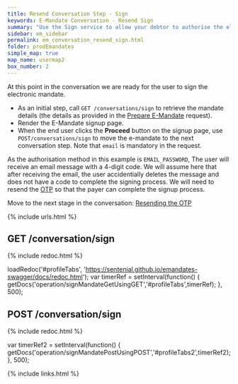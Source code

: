 ```yaml
---
title: Resend Conversation Step - Sign
keywords: E-Mandate Conversation - Resend Sign
summary: "Use the Sign service to allow your debtor to authorise the electornic mandate with an OTP issued via email."
sidebar: em_sidebar
permalink: em_conversation_resend_sign.html
folder: prodEmandates
simple_map: true
map_name: usermap2
box_number: 2
---
```


At this point in the conversation we are ready for the user to sign the electronic mandate.

* As an initial step, call `GET /conversations/sign` to retrieve the mandate details (the details as provided in the [Prepare E-Mandate](em_tokendirectapi.html) request).
* Render the E-Mandate signup page.
* When the end user clicks the **Proceed** button on the signup page, use `POST/conversations/sign` to move the e-mandate to the next conversation step. Note that `email` is mandatory in the request.

As the authorisation method in this example is `EMAIL_PASSWORD`, The user will receive an email message with a 4-digit code. 
We will assume here that after receiving the email, the user accidentially deletes the message and does not have a code to complete the signing process. 
We will need to resend the <a href="#" data-toggle="tooltip" data-original-title="{{site.data.glossary.otp}}">OTP</a> so that the payer can complete the signup process.

Move to the next stage in the conversation: [Resending the OTP](em_conversation_resend_post.html)

{% include urls.html %}


## GET /conversation/sign

<ul id="profileTabs" class="nav nav-tabs">
    
   
</ul>
 
 {% include redoc.html %}
 

 
loadRedoc('#profileTabs', 'https://sentenial.github.io/emandates-swagger/docs/redoc.html');
var timerRef = setInterval(function() { getDocs('operation/signMandateGetUsingGET','#profileTabs',timerRef); }, 500);



</script>


<div id="mydiv"></div>


</div>
</div>

## POST /conversation/sign

<ul id="profileTabs2" class="nav nav-tabs">
</ul>
  
{% include redoc.html %}
   
var timerRef2 = setInterval(function() { getDocs('operation/signMandatePostUsingPOST','#profileTabs2',timerRef2); }, 500);
</script>
</div>
</div>



{% include links.html %}
